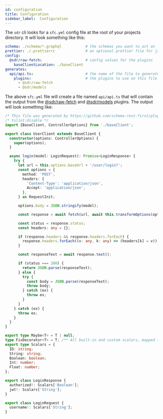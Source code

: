 ```yaml
---
id: configuration
title: Configuration
sidebar_label:  Configuration
---
```



The `sdr` cli looks for a `sfc.yml` config file at the root of your projects directory. It will look something like this:

```yaml
schema: ./schema/*.graphql           # the schemas you want to act on
prettier: ./.prettierrc              # an optional prettier file for js/ts files
config:
  @sdr/raw-fetch:                    # config values for the plugins
    baseClientLocation: ./baseClient
generates:
  api/api.ts:                        # the name of the file to generate
    plugins:                         # the plugins to use on this file 
      - @sdr/raw-fetch
      - @sdr/models
```

The above `sfc.yml` file will create a file named `api/api.ts` that will contain the output from the [@sdr/raw-fetch](../plugins/raw-fetch.md) and [@sdr/models](../plugins/models.md) plugins. The output will look something like:

```typescript
/* This file was generated by https://github.com/schema-rest-first/plugin-raw-fetch */
/* tslint:disable */
import {BaseClient, ControllerOptions} from './baseClient';

export class UserClient extends BaseClient {
  constructor(options: ControllerOptions) {
    super(options);
  }

  async login(model: LoginRequest): Promise<LoginResponse> {
    try {
      let url = this.options.baseUrl + '/user/login?';
      const options = {
        method: 'POST',
        headers: {
          'Content-Type': 'application/json',
          Accept: 'application/json',
        },
      } as RequestInit;

      options.body = JSON.stringify(model);

      const response = await fetch(url, await this.transformOptions(options));

      const status = response.status;
      const headers: any = {};

      if (response.headers && response.headers.forEach) {
        response.headers.forEach((v: any, k: any) => (headers[k] = v));
      }

      const responseText = await response.text();

      if (status === 200) {
        return JSON.parse(responseText);
      } else {
        try {
          const body = JSON.parse(responseText);
          throw body;
        } catch (ex) {
          throw ex;
        }
      }
    } catch (ex) {
      throw ex;
    }
  }
}

export type Maybe<T> = T | null;
type FixDecorator<T> = T; /** All built-in and custom scalars, mapped to their actual values */
export type Scalars = {
  ID: string;
  String: string;
  Boolean: boolean;
  Int: number;
  Float: number;
};

export class LoginResponse {
  authorized!: Scalars['Boolean'];
  jwt!: Scalars['String'];
}

export class LoginRequest {
  username!: Scalars['String'];
}
```
